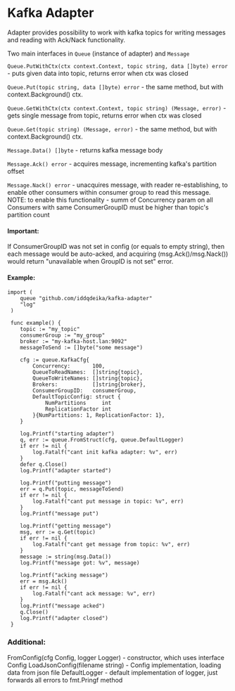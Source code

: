 # Kafka Adapter

Adapter provides possibility to work with kafka topics for writing messages and reading with Ack/Nack functionality.

Two main interfaces in `Queue` (instance of adapter) and `Message`

`Queue.PutWithCtx(ctx context.Context, topic string, data []byte) error`  - puts given data into topic, returns error when ctx was closed

`Queue.Put(topic string, data []byte) error`  - the same method, but with context.Background() ctx.

`Queue.GetWithCtx(ctx context.Context, topic string) (Message, error)` - gets single message from topic, returns error when ctx was closed

`Queue.Get(topic string) (Message, error)` - the same method, but with context.Background() ctx.

`Message.Data() []byte` - returns kafka message body

`Message.Ack() error` - acquires message, incrementing kafka's partition offset

`Message.Nack() error` - unacquires message, with reader re-establishing, to enable other consumers within consumer group to read this message. NOTE: to enable this functionality - summ of Concurrency param on all Consumers with same ConsumerGroupID must be higher than topic's partition count


#### Important:
If ConsumerGroupID was not set in config (or equals to empty string), then each message would be auto-acked, 
and acquiring (msg.Ack()/msg.Nack()) would return "unavailable when GroupID is not set" error. 

#### Example:
```
import (
    queue "github.com/iddqdeika/kafka-adapter"
    "log"
 )
 
 func example() {
    topic := "my_topic"
    consumerGroup := "my_group"
    broker := "my-kafka-host.lan:9092"
    messageToSend := []byte("some message")
    
    cfg := queue.KafkaCfg{
		Concurrency:       100,
		QueueToReadNames:  []string{topic},
		QueueToWriteNames: []string{topic},
		Brokers:           []string{broker},
		ConsumerGroupID:   consumerGroup,
		DefaultTopicConfig: struct {
			NumPartitions     int
			ReplicationFactor int
		}{NumPartitions: 1, ReplicationFactor: 1},
	}

	log.Printf("starting adapter")
	q, err := queue.FromStruct(cfg, queue.DefaultLogger)
	if err != nil {
		log.Fatalf("cant init kafka adapter: %v", err)
	}
	defer q.Close()
	log.Printf("adapter started")

	log.Printf("putting message")
	err = q.Put(topic, messageToSend)
	if err != nil {
		log.Fatalf("cant put message in topic: %v", err)
	}
	log.Printf("message put")

	log.Printf("getting message")
	msg, err := q.Get(topic)
	if err != nil {
		log.Fatalf("cant get message from topic: %v", err)
	}
	message := string(msg.Data())
	log.Printf("message got: %v", message)

	log.Printf("acking message")
	err = msg.Ack()
	if err != nil {
		log.Fatalf("cant ack message: %v", err)
	}
	log.Printf("message acked")
	q.Close()
	log.Printf("adapter closed")
 }
```

### Additional:
FromConfig(cfg Config, logger Logger) - constructor, which uses interface Config
LoadJsonConfig(filename string) - Config implementation, loading data from json file
DefaultLogger - default implementation of logger, just forwards all errors to fmt.Pringf method
